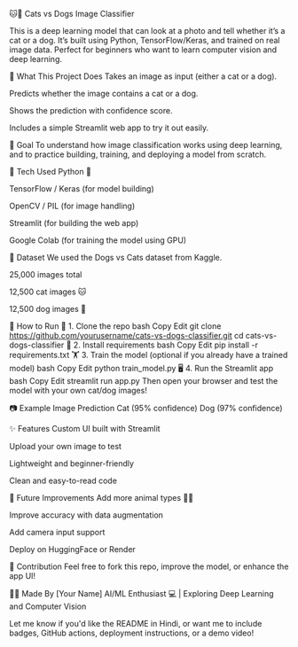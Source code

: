 🐱🐶 Cats vs Dogs Image Classifier

This is a deep learning model that can look at a photo and tell whether it’s a cat or a dog. It’s built using Python, TensorFlow/Keras, and trained on real image data. Perfect for beginners who want to learn computer vision and deep learning.

📌 What This Project Does
Takes an image as input (either a cat or a dog).

Predicts whether the image contains a cat or a dog.

Shows the prediction with confidence score.

Includes a simple Streamlit web app to try it out easily.

🎯 Goal
To understand how image classification works using deep learning, and to practice building, training, and deploying a model from scratch.

🧠 Tech Used
Python 🐍

TensorFlow / Keras (for model building)

OpenCV / PIL (for image handling)

Streamlit (for building the web app)

Google Colab (for training the model using GPU)

📁 Dataset
We used the Dogs vs Cats dataset from Kaggle.

25,000 images total

12,500 cat images 🐱

12,500 dog images 🐶

🚀 How to Run
🔧 1. Clone the repo
bash
Copy
Edit
git clone https://github.com/yourusername/cats-vs-dogs-classifier.git
cd cats-vs-dogs-classifier
💾 2. Install requirements
bash
Copy
Edit
pip install -r requirements.txt
🏋️ 3. Train the model (optional if you already have a trained model)
bash
Copy
Edit
python train_model.py
🖥️ 4. Run the Streamlit app
bash
Copy
Edit
streamlit run app.py
Then open your browser and test the model with your own cat/dog images!

📷 Example
Image	Prediction
Cat (95% confidence)
Dog (97% confidence)

✨ Features
Custom UI built with Streamlit

Upload your own image to test

Lightweight and beginner-friendly

Clean and easy-to-read code

📌 Future Improvements
Add more animal types 🐰🦁

Improve accuracy with data augmentation

Add camera input support

Deploy on HuggingFace or Render

🤝 Contribution
Feel free to fork this repo, improve the model, or enhance the app UI!

🙋‍♀️ Made By
[Your Name]
AI/ML Enthusiast 💻 | Exploring Deep Learning and Computer Vision

Let me know if you'd like the README in Hindi, or want me to include badges, GitHub actions, deployment instructions, or a demo video!









